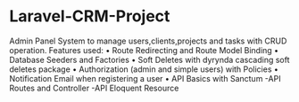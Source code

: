 # Laravel-CRM-Project
Admin Panel System to manage users,clients,projects and tasks with CRUD operation.
Features used:
• Route Redirecting and Route Model Binding
• Database Seeders and Factories
• Soft Deletes with dyrynda cascading soft deletes package
• Authorization (admin and simple users) with Policies
• Notification Email when registering a user
• API Basics with Sanctum
  -API Routes and Controller
  -API Eloquent Resource

